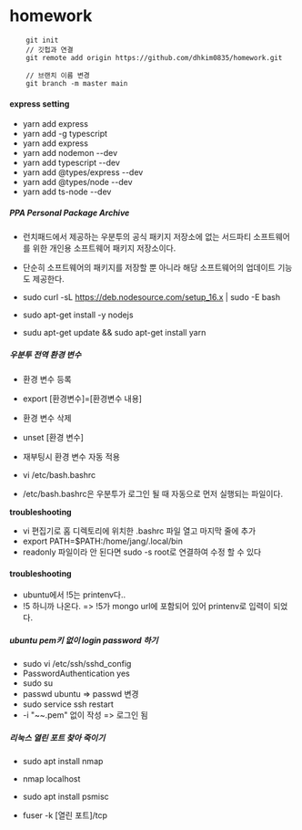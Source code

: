 # homework

```
    git init
    // 깃헙과 연결
    git remote add origin https://github.com/dhkim0835/homework.git

    // 브랜치 이름 변경
    git branch -m master main
```

#### express setting

- yarn add express
- yarn add -g typescript
- yarn add express
- yarn add nodemon --dev
- yarn add typescript --dev
- yarn add @types/express --dev
- yarn add @types/node --dev
- yarn add ts-node --dev

##### PPA Personal Package Archive

- 런치패드에서 제공하는 우분투의 공식 패키지 저장소에 없는 서드파티 소프트웨어를 위한 개인용 소프트웨어 패키지 저장소이다.
- 단순히 소프트웨어의 패키지를 저장할 뿐 아니라 해당 소프트웨어의 업데이트 기능도 제공한다.

- sudo curl -sL https://deb.nodesource.com/setup_16.x | sudo -E bash
- sudo apt-get install -y nodejs
- sudu apt-get update && sudo apt-get install yarn

##### 우분투 전역 환경 변수

- 환경 변수 등록
- export [환경변수]=[환경변수 내용]

- 환경 변수 삭제
- unset [환경 변수]

- 재부팅시 환경 변수 자동 적용
- vi /etc/bash.bashrc
- /etc/bash.bashrc은 우분투가 로그인 될 때 자동으로 먼저 실행되는 파일이다.

**troubleshooting**

- vi 편집기로 홈 디렉토리에 위치한 .bashrc 파일 열고 마지막 줄에 추가
- export PATH=$PATH:/home/jang/.local/bin
- readonly 파일이라 안 된다면 sudo -s root로 연결하여 수정 할 수 있다

#### troubleshooting

- ubuntu에서 !5는 printenv다..
- \!5 하니까 나온다. => !5가 mongo url에 포함되어 있어 printenv로 입력이 되었다.

##### ubuntu pem키 없이 login password 하기

- sudo vi /etc/ssh/sshd_config
- PasswordAuthentication yes
- sudo su
- passwd ubuntu => passwd 변경
- sudo service ssh restart
- -i "~~.pem" 없이 작성 => 로그인 됨

##### 리눅스 열린 포트 찾아 죽이기

- sudo apt install nmap
- nmap localhost

- sudo apt install psmisc
- fuser -k [열린 포트]/tcp
